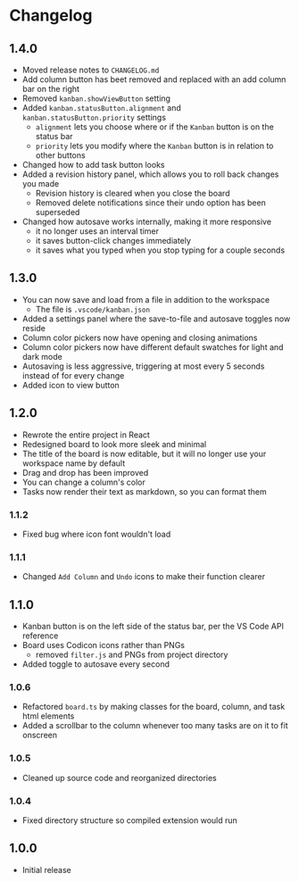# Changelog

## 1.4.0
 - Moved release notes to ```CHANGELOG.md```
 - Add column button has beet removed and replaced with an add column bar on the right
 - Removed `kanban.showViewButton` setting
 - Added `kanban.statusButton.alignment` and `kanban.statusButton.priority` settings
   - `alignment` lets you choose where or if the ```Kanban``` button is on the status bar
   - `priority` lets you modify where the ```Kanban``` button is in relation to other buttons
 - Changed how to add task button looks
 - Added a revision history panel, which allows you to roll back changes you made
   - Revision history is cleared when you close the board
   - Removed delete notifications since their undo option has been superseded
 - Changed how autosave works internally, making it more responsive
   - it no longer uses an interval timer
   - it saves button-click changes immediately
   - it saves what you typed when you stop typing for a couple seconds

## 1.3.0
 - You can now save and load from a file in addition to the workspace
   - The file is ```.vscode/kanban.json```
 - Added a settings panel where the save-to-file and autosave toggles now reside
 - Column color pickers now have opening and closing animations
 - Column color pickers now have different default swatches for light and dark mode
 - Autosaving is less aggressive, triggering at most every 5 seconds instead of for every change
 - Added icon to view button

## 1.2.0
 - Rewrote the entire project in React
 - Redesigned board to look more sleek and minimal
 - The title of the board is now editable, but it will no longer use your workspace name by default
 - Drag and drop has been improved
 - You can change a column's color
 - Tasks now render their text as markdown, so you can format them

### 1.1.2
 - Fixed bug where icon font wouldn't load

### 1.1.1
 - Changed ```Add Column``` and ```Undo``` icons to make their function clearer

## 1.1.0
 - Kanban button is on the left side of the status bar, per the VS Code API reference
 - Board uses Codicon icons rather than PNGs
   - removed ```filter.js``` and PNGs from project directory
 - Added toggle to autosave every second
 

### 1.0.6
 - Refactored ```board.ts``` by making classes for the board, column, and task html elements
 - Added a scrollbar to the column whenever too many tasks are on it to fit onscreen

### 1.0.5
 - Cleaned up source code and reorganized directories

### 1.0.4
- Fixed directory structure so compiled extension would run

## 1.0.0
- Initial release
